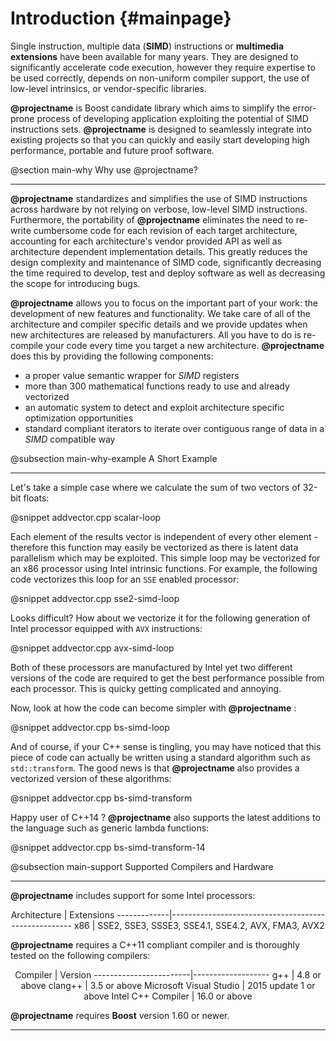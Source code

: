 Introduction {#mainpage}
=========

Single instruction, multiple data (__SIMD__) instructions or **multimedia extensions** have been available
for many years. They are designed to significantly accelerate code execution, however they require expertise
to be used correctly, depends on non-uniform compiler support, the use of low-level intrinsics, or vendor-specific
libraries.

**@projectname** is Boost candidate library which aims to simplify the error-prone process of developing
application exploiting the potential of SIMD instructions sets. **@projectname** is designed to seamlessly
integrate into existing projects so that you can quickly and easily start developing high performance,
portable and future proof software.

@section main-why Why use @projectname?

-------------------------------------

**@projectname** standardizes and simplifies the use of SIMD instructions across hardware by not
relying on verbose, low-level SIMD instructions. Furthermore, the portability of **@projectname**
eliminates the need to re-write cumbersome code for each revision of each target architecture, accounting for
each architecture's vendor provided API as well as architecture dependent implementation details.
This greatly reduces the design complexity and maintenance of SIMD code, significantly decreasing
the time required to develop, test and deploy software as well as decreasing the scope for introducing bugs.

**@projectname** allows you to focus on the important part of your work: the development of new features
and functionality. We take care of all of the architecture and compiler specific details and we provide
updates when new architectures are released by manufacturers. All you have to do is re-compile your code
every time you target a new architecture. **@projectname** does this by providing the following components:

  + a proper value semantic wrapper for _SIMD_ registers
  + more than 300 mathematical functions ready to use and already vectorized
  + an automatic system to detect and exploit architecture specific optimization opportunities
  + standard compliant iterators to iterate over contiguous range of data in a _SIMD_ compatible way

@subsection main-why-example A Short Example

-------------------------------------

Let's take a simple case where we calculate the sum of two vectors of 32-bit floats:

@snippet addvector.cpp scalar-loop

Each element of the results vector is independent of every other element - therefore this function may easily
be vectorized as there is latent data parallelism which may be exploited. This simple loop may be vectorized
for an x86 processor using Intel intrinsic functions. For example, the following code vectorizes this loop 
for an `SSE` enabled processor:

@snippet addvector.cpp sse2-simd-loop

Looks difficult? How about we vectorize it for the following generation of Intel processor equipped with `AVX` instructions:

@snippet addvector.cpp avx-simd-loop

Both of these processors are manufactured by Intel yet two different versions of the code are required to get the best performance
possible from each processor. This is quicky getting complicated and annoying.

Now, look at how the code can become simpler with **@projectname** :

@snippet addvector.cpp bs-simd-loop

And of course, if your C++ sense is tingling, you may have noticed that this piece of code can actually be
written using a standard algorithm such as `std::transform`. The good news is that **@projectname**
also provides a vectorized version of these algorithms:

@snippet addvector.cpp bs-simd-transform

Happy user of C++14 ? **@projectname** also supports the latest additions to the language such as
generic lambda functions:

@snippet addvector.cpp bs-simd-transform-14

@subsection main-support Supported Compilers and Hardware

-------------------------------------------------------------

**@projectname** includes support for some Intel processors:

<center>
Architecture | Extensions
-------------|-----------------------------------------------------
x86          | SSE2, SSE3, SSSE3, SSE4.1, SSE4.2, AVX, FMA3, AVX2
</center>

**@projectname** requires a C++11 compliant compiler and is thoroughly tested on the following compilers:

<center>
Compiler                | Version
------------------------|-------------------
g++                     | 4.8 or above
clang++                 | 3.5 or above
Microsoft Visual Studio | 2015 update 1 or above
Intel C++ Compiler      | 16.0 or above
</center>

**@projectname** requires **Boost** version 1.60 or newer.

----------------------------------------------------------------------------------------------------
